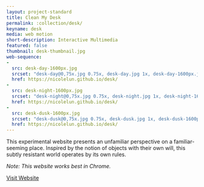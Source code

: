 ```yaml
---
layout: project-standard
title: Clean My Desk
permalink: :collection/desk/
keyname: desk
media: web motion
short-description: Interactive Multimedia
featured: false
thumbnail: desk-thumbnail.jpg
web-sequence: 
- 
  src: desk-day-1600px.jpg
  srcset: "desk-day@0,75x.jpg 0.75x, desk-day.jpg 1x, desk-day-1600px.jpg 2x"
  href: https://nicolelun.github.io/desk/
- 
  src: desk-night-1600px.jpg
  srcset: "desk-night@0,75x.jpg 0.75x, desk-night.jpg 1x, desk-night-1600px.jpg 2x"
  href: https://nicolelun.github.io/desk/
- 
  src: desk-dusk-1600px.jpg
  srcset: "desk-dusk@0,75x.jpg 0.75x, desk-dusk.jpg 1x, desk-dusk-1600px.jpg 2x"
  href: https://nicolelun.github.io/desk/
---
```


This experimental website presents an unfamiliar perspective on a familiar-seeming place. Inspired by the notion of objects with their own will, this subtly resistant world operates by its own rules.

_Note: This website works best in Chrome._ 

<a class="learn-more" href="https://nicolelun.github.io/desk/" target="_blank">Visit Website<span class="lg-right-arrow"></span></a>

